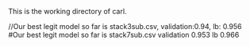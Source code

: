 This is the working directory of carl.

//Our best legit model so far is stack3sub.csv, validation:0.94, lb: 0.956
#Our best legit model so far is stack7sub.csv validation 0.953 lb 0.966
